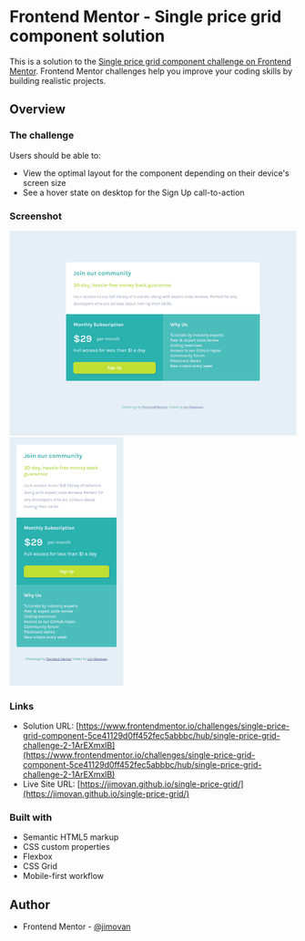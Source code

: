 # Frontend Mentor - Single price grid component solution

This is a solution to the [Single price grid component challenge on Frontend Mentor](https://www.frontendmentor.io/challenges/single-price-grid-component-5ce41129d0ff452fec5abbbc). Frontend Mentor challenges help you improve your coding skills by building realistic projects.

## Overview

### The challenge

Users should be able to:

- View the optimal layout for the component depending on their device's screen size
- See a hover state on desktop for the Sign Up call-to-action

### Screenshot

<p float="left">
  <img src="./screenshots/desktop.png" width="600"/> 
  <img src="./screenshots/mobile.png" width="200"/> 
</p>

### Links

- Solution URL: [https://www.frontendmentor.io/challenges/single-price-grid-component-5ce41129d0ff452fec5abbbc/hub/single-price-grid-challenge-2-1ArEXmxlB](https://www.frontendmentor.io/challenges/single-price-grid-component-5ce41129d0ff452fec5abbbc/hub/single-price-grid-challenge-2-1ArEXmxlB)
- Live Site URL: [https://jimovan.github.io/single-price-grid/](https://jimovan.github.io/single-price-grid/)

### Built with

- Semantic HTML5 markup
- CSS custom properties
- Flexbox
- CSS Grid
- Mobile-first workflow

## Author

- Frontend Mentor - [@jimovan](https://www.frontendmentor.io/profile/jimovan)
